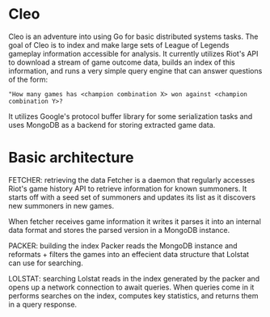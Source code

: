 Cleo
====

Cleo is an adventure into using Go for basic distributed systems tasks.
The goal of Cleo is to index and make large sets of League of Legends
gameplay information accessible for analysis. It currently utilizes Riot's
API to download a stream of game outcome data, builds an index of this
information, and runs a very simple query engine that can answer questions
of the form: 

	"How many games has <champion combination X> won against <champion combination Y>?

It utilizes Google's protocol buffer library for some serialization tasks
and uses MongoDB as a backend for storing extracted game data.

Basic architecture
====================
FETCHER: retrieving the data
Fetcher is a daemon that regularly accesses Riot's game history API to
retrieve information for known summoners. It starts off with a seed set
of summoners and updates its list as it discovers new summoners in new
games.

When fetcher receives game information it writes it parses it into an
internal data format and stores the parsed version in a MongoDB instance.

PACKER: building the index
Packer reads the MongoDB instance and reformats + filters the games into
an effecient data structure that Lolstat can use for searching.

LOLSTAT: searching
Lolstat reads in the index generated by the packer and opens up a network
connection to await queries. When queries come in it performs searches
on the index, computes key statistics, and returns them in a query response.
